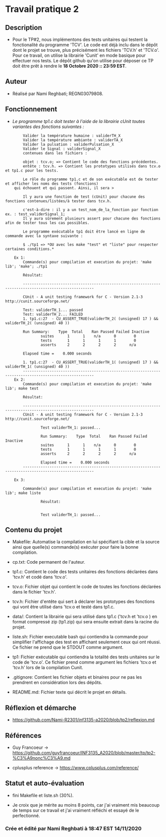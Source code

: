  # Travail pratique 2

   ## Description
 
   - Pour le TP#2, nous implémentons des tests unitaires qui testent la fonctionalité du programme 'TCV'.
     Le code est déjà inclu dans le dépôt dont le projet se trouve, plus précisément les fichiers 'TCV.h'
     et 'TCV.o'. Pour ce travail, on utilise la librairie 'Cunit' en mode basique pour effectuer nos tests.
     Le dépôt github qu'on utilise pour déposer ce TP doit être prêt à rendre le **18 Octobre 2020 :: 23:59 EST**.       
 
   ## Auteur

   - Réalisé par Nami Reghbati; REGN03079808.

   ## Fonctionnement

   - *Le programme tp1.c doit tester à l'aide de la librairie cUnit toutes variantes des fonctions suivantes :*

```
        Valider la température humaine : validerTH_X
        Valider la température ambiante : validerTA_X
        Valider la pulsation : validerPulsation_X
        Valider le Signal : validerSignal_X
        contenues dans les fichiers :

        objet : tcv.o; => Contient le code des fonctions précédentes.
        entête : tcv.h. => Contient les prototypes utilisés dans tcv.o et tp1.c pour les tests.

        Le rôle du programme tp1.c et de son exécutable est de tester et afficher les noms des tests (fonctions)
	qui échouent et qui passent. Ainsi, il sera >

        Il y aura une fonction de test (cUnit) pour chacune des fonctions contenues/listées/à tester dans tcv.h.

        c'est-à-dire : il y a un test_nom_de_la_fonction par fonction ex. : test_validerSignal_1;
        Il y aura sûrement plusieurs assert pour chacune des fonctions afin de tester tous les cas possibles.

        Le programme exécutable tp1 doit être lancé en ligne de commande avec la syntaxe suivante :

        $ ./tp1 => *OU avec les make "test" et "liste" pour respecter certaines conditions.*

	Ex 1:
		Commande(s) pour compilation et execution du projet: 'make lib'; 'make'; ./tp1 
		
		Résultat:

		------------------------------------------------------------------------------------------------------ 

		CUnit - A unit testing framework for C - Version 2.1-3 http://cunit.sourceforge.net/

		Test: validerTH_1... passed
		Test: validerTH_2... FAILED
		1. tp1.c:27  - CU_ASSERT_TRUE(validerTH_2( (unsigned) 17 ) && validerTH_2( (unsigned) 40 ))

   		Run Summary:    Type  Total    Ran Passed Failed Inactive
              	suites      1      1    n/a      0        0
               	tests       1      1      1      1        0
             	asserts     2      2      2      2      n/a

		Elapsed time =    0.000 seconds
		
		1. tp1.c:27  - CU_ASSERT_TRUE(validerTH_1( (unsigned) 17 ) && validerTH_1( (unsigned) 40 ))
		------------------------------------------------------------------------------------------------------
	Ex 2:
		Commande(s) pour compilation et execution du projet: 'make lib'; make test
		
		Résultat:

		------------------------------------------------------------------------------------------------------
		CUnit - A unit testing framework for C - Version 2.1-3 http://cunit.sourceforge.net/

                Test validerTH_1: passed...

                Run Summary:    Type  Total    Ran Passed Failed Inactive
                suites      1      1    n/a      0        0
                tests       1      1      1      1        0
                asserts     2      2      2      2      n/a

                Elapsed time =    0.000 seconds
		------------------------------------------------------------------------------------------------------

	Ex 3:

		Commande(s) pour compilation et execution du projet: 'make lib'; make liste

                Résultat:


                Test validerTH_1: passed...

```

   ## Contenu du projet

   - Makefile: Automatise la compilation en lui spécifiant la cible et la source ainsi que quelle(s) commande(s)
		exécuter pour faire la bonne compilation.

   - cp.txt: Code permanent de l'auteur.

   - tp1.c: Contient le code des tests unitaires des fonctions déclarées dans 'tcv.h' et codé dans 'tcv.o'.

   - tcv.o: Fichier objet qui contient le code de toutes les fonctions déclarées dans le fichier 'tcv.h'.

   - tcv.h: Fichier d'entête qui sert à déclarer les prototypes des fonctions qui vont être utilisé dans 'tcv.o
	et testé dans tp1.c.

   - data/: Contient la librairie qui sera utilisé dans tp1.c ('tcv.h et 'tcv.o ) en format compressé zip (tp1.zip)
	qui sera ensuite extrait dans la racine du projet.

   - liste.sh: Fichier executable bash qui contiendra la commande pour simplifier l'affichage des test en affichant
	seulement ceux qui ont réussi. Ce fichier ne prend que le STDOUT comme argument.
	
   - tp1: Fichier exécutable qui contiendra la totalité des tests unitaires sur le code de 'tcv.o'. Ce fichier
	prend comme argument les fichiers 'tcv.o et 'tcv.h' lors de la compilation Cunit.

   - .gitignore: Contient les fichier objets et binaires pour ne pas les prendrent en considération lors des dépôts.  

   - README.md: Fichier texte qui décrit le projet en détails.
   
   ## Réflexion et démarche
   
   - https://github.com/Nami-R2301/inf3135-a2020/blob/tp2/reflexion.md

   ## Références

   - Guy Francoeur -> https://github.com/guyfrancoeur/INF3135_A2020/blob/master/tp/tp2-%C3%A9nonc%C3%A9.md
       
   - cplusplus reference -> https://www.cplusplus.com/reference/


   ## Statut et auto-évaluation

   - fini Makefile et liste.sh (30%).

   - Je croix que je mérite au moins 8 points, car j'ai vraiment mis beaucoup de temps sur ce travail et
     j'ai vraiment réfléchi et essayé de le perfectionné.


### Crée et édité par Nami Reghbati à 18:47 EST 14/11/2020
